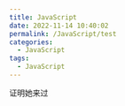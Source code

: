 ```yaml
---
title: JavaScript
date: 2022-11-14 10:40:02
permalink: /JavaScript/test
categories:
  - JavaScript
tags:
  - JavaScript
---
```


证明她来过
